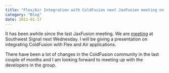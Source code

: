 ```yaml
---
title: "Flex/Air Integration with ColdFusion next JaxFusion meeting on Wednesday"
category: "Blog"
date: 2011-01-17
---
```



It has been awhile since the last JaxFusion meeting. We are [meeting](http://www.jaxfusion.org/meeting.cfm) at Southwest Signal next Wednesday. I will be giving a presentation on integrating ColdFusion with Flex and Air applications.

There have been a lot of changes in the ColdFusion community in the last couple of months and I am looking forward to meeting up with the developers in the group.